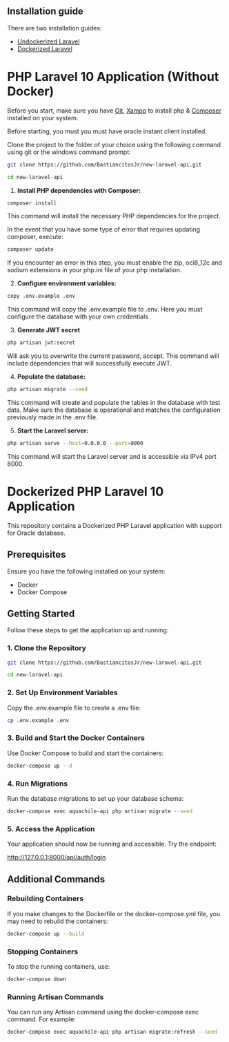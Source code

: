 ## Installation guide

There are two installation guides:
- [Undockerized Laravel](#php-laravel-10-application-without-docker)
- [Dockerized Laravel](#dockerized-php-laravel-10-application)

# PHP Laravel 10 Application (Without Docker)
Before you start, make sure you have [Git](https://git-scm.com/downloads), [Xampp](https://www.apachefriends.org/es/index.html) to install php & [Composer](https://getcomposer.org/) installed on your system.

Before starting, you must you must have oracle instant client installed.

Clone the project to the folder of your choice using the following command using git or the windows command prompt:

```bash
git clone https://github.com/BastiancitosJr/new-laravel-api.git

cd new-laravel-api
```

1. **Install PHP dependencies with Composer:**

```bash
composer install
```
This command will install the necessary PHP dependencies for the project.

In the event that you have some type of error that requires updating composer, execute:

```bash
composer update
```

If you encounter an error in this step, you must enable the zip, oci8_12c and sodium extensions in your php.ini file of your php installation.

2. **Configure environment variables:**

```bash
copy .env.example .env
```

This command will copy the .env.example file to .env. Here you must configure the database with your own credentials

3. **Generate JWT secret**

```bash
php artisan jwt:secret
```

Will ask you to overwrite the current password, accept. This command will include dependencies that will successfully execute JWT.

4. **Populate the database:**

```bash
php artisan migrate --seed
```

This command will create and populate the tables in the database with test data. Make sure the database is operational and matches the configuration previously made in the .env file.

5. **Start the Laravel server:**

```bash
php artisan serve --host=0.0.0.0 --port=8000
```

This command will start the Laravel server and is accessible via IPv4 port 8000.

# Dockerized PHP Laravel 10 Application

This repository contains a Dockerized PHP Laravel application with support for Oracle database.

## Prerequisites

Ensure you have the following installed on your system:

- Docker
- Docker Compose

## Getting Started

Follow these steps to get the application up and running:

### 1. Clone the Repository

```bash
git clone https://github.com/BastiancitosJr/new-laravel-api.git

cd new-laravel-api
```

### 2. Set Up Environment Variables

Copy the .env.example file to create a .env file:

```bash
cp .env.example .env
```

### 3. Build and Start the Docker Containers

Use Docker Compose to build and start the containers:

```bash
docker-compose up --d
```

### 4. Run Migrations

Run the database migrations to set up your database schema:

```bash
docker-compose exec aquachile-api php artisan migrate --seed
```

### 5. Access the Application

Your application should now be running and accessible. Try the endpoint:

http://127.0.0.1:8000/api/auth/login

## Additional Commands

### Rebuilding Containers

If you make changes to the Dockerfile or the docker-compose.yml file, you may need to rebuild the containers:

```bash
docker-compose up --build
```

### Stopping Containers

To stop the running containers, use:

```bash
docker-compose down
```

### Running Artisan Commands

You can run any Artisan command using the docker-compose exec command. For example:

```bash
docker-compose exec aquachile-api php artisan migrate:refresh --seed
```
